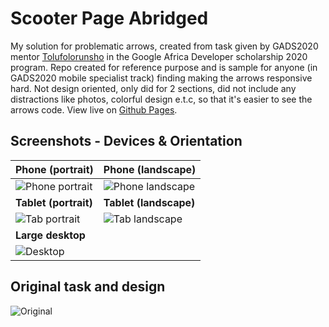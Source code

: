 # Scooter Page Abridged
My solution for problematic arrows, created from task given by GADS2020 mentor [Tolufolorunsho](https://twitter.com/Developer_Tolu) in the Google Africa Developer scholarship 2020 program. Repo created for reference purpose and is sample for anyone (in GADS2020 mobile specialist track) finding making the arrows responsive hard. Not design oriented, only did for 2 sections, did not include any distractions like photos, colorful design e.t.c, so that it's easier to see the arrows code. View live on [Github Pages](https://ifycode.github.io/Scooter-page-abridged/).

## Screenshots - Devices & Orientation

|Phone (portrait) |Phone (landscape) |
|:-- |:-- |
|![Phone portrait](./readmeExtension/device-motoG4.PNG)|![Phone landscape](./readmeExtension/device-motoG4-landscape-arrow.PNG)|
|**Tablet (portrait)** |**Tablet (landscape)** |
|![Tab portrait](./readmeExtension/device-ipad.PNG)|![Tab landscape](./readmeExtension/device-ipad-landscape.PNG)|
|**Large desktop** | |
|![Desktop](./readmeExtension/scooter-prototype.PNG)||

## Original task and design
![Original](./readmeExtension/original.jpg)

